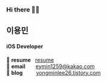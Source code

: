 ### Hi there 🙋‍♂️
## 이용민
#### iOS Developer

:star2: **resume** &nbsp;&nbsp;[resume](https://frequent-sweater-917.notion.site/iOS-4b313e3e9caa44bd9f8182d256a0d763)  
:star2: **email**  &nbsp;&nbsp;&nbsp;&nbsp;&nbsp; eymin1259@kakao.com <br/>
:star2: **blog**&nbsp;&nbsp;&nbsp;&nbsp;&nbsp;&nbsp;&nbsp;&nbsp;&nbsp;[yongminlee26.tistory.com](https://yongminlee26.tistory.com/)

<!--
**eymin1259/eymin1259** is a ✨ _special_ ✨ repository because its `README.md` (this file) appears on your GitHub profile.

Here are some ideas to get you started:

- 🔭 I’m currently working on ...
- 🌱 I’m currently learning ...
- 👯 I’m looking to collaborate on ...
- 🤔 I’m looking for help with ...
- 💬 Ask me about ...
- 📫 How to reach me: ...
- 😄 Pronouns: ...
- ⚡ Fun fact: ...
-->
